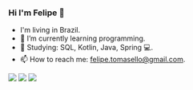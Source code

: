 ### Hi I'm Felipe 👋
- I'm living in Brazil.
- 🔭 I’m currently learning programming.
- 🌱 Studying: SQL, Kotlin, Java, Spring 💻. 
- 📫 How to reach me: felipe.tomasello@gmail.com.

  
<div>
<a href="https://www.instagram.com/felipe.tomasello/" target="_blank"><img src="https://img.shields.io/badge/-Instagram-%23E4405F?style=for-the-badge&logo=instagram&logoColor=white" target="_blank"></a>
  <a href = "mailto:felipe.tomasello@gmail.com"><img src="https://img.shields.io/badge/-Gmail-%23333?style=for-the-badge&logo=gmail&logoColor=white" target="_blank"></a>
  <a href="https://www.linkedin.com/in/felipe-tomasello-correa-309b90104/" target="_blank"><img src="https://img.shields.io/badge/-LinkedIn-%230077B5?style=for-the-badge&logo=linkedin&logoColor=white" target="_blank"></a>
</div>


